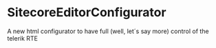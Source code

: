 SitecoreEditorConfigurator
==========================

A new html configurator to have full (well, let´s say more) control of the telerik RTE
